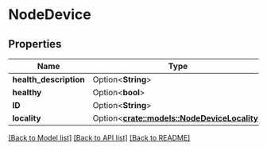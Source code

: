 # NodeDevice

## Properties

Name | Type | Description | Notes
------------ | ------------- | ------------- | -------------
**health_description** | Option<**String**> |  | [optional]
**healthy** | Option<**bool**> |  | [optional]
**ID** | Option<**String**> |  | [optional]
**locality** | Option<[**crate::models::NodeDeviceLocality**](NodeDeviceLocality.md)> |  | [optional]

[[Back to Model list]](../README.md#documentation-for-models) [[Back to API list]](../README.md#documentation-for-api-endpoints) [[Back to README]](../README.md)


